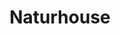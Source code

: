 ---
title: "Naturhouse"
url: /le-perreux-sur-marne/naturhouse/
shop: les compléments alimentaires
---